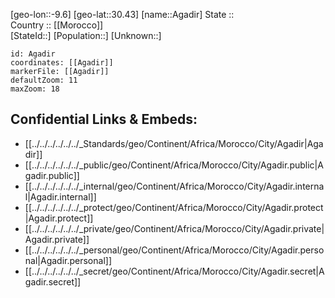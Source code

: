 ﻿---
location: [30.43,-9.6] 
mapzoom: [7,12] 
mapmarker: city 
type: City
tags:
- geo/City


SpocWebEntityId: 28678
isDeleted: false
confidential: public

---
[geo-lon::-9.6] 
[geo-lat::30.43] 
[name::Agadir] 
State ::  
Country :: [[Morocco]]  
[StateId::] 
[Population::] 
[Unknown::] 


```leaflet
id: Agadir
coordinates: [[Agadir]] 
markerFile: [[Agadir]] 
defaultZoom: 11 
maxZoom: 18
```


## Confidential Links & Embeds: 
- [[../../../../../../_Standards/geo/Continent/Africa/Morocco/City/Agadir|Agadir]] 
- [[../../../../../../_public/geo/Continent/Africa/Morocco/City/Agadir.public|Agadir.public]] 
- [[../../../../../../_internal/geo/Continent/Africa/Morocco/City/Agadir.internal|Agadir.internal]] 
- [[../../../../../../_protect/geo/Continent/Africa/Morocco/City/Agadir.protect|Agadir.protect]] 
- [[../../../../../../_private/geo/Continent/Africa/Morocco/City/Agadir.private|Agadir.private]] 
- [[../../../../../../_personal/geo/Continent/Africa/Morocco/City/Agadir.personal|Agadir.personal]] 
- [[../../../../../../_secret/geo/Continent/Africa/Morocco/City/Agadir.secret|Agadir.secret]] 

